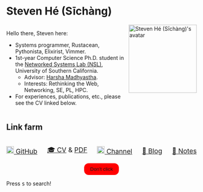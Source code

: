 <!-- toc -->

# Steven Hé (Sīchàng)

<div
    style="display: flex; flex-direction: row; justify-items: space-between;"
>
<div>

Hello there, Steven here:

- Systems programmer, Rustacean, Pythonista, Elixirist, Vimmer.
- 1st-year Computer Science Ph.D. student in the
    [Networked Systems Lab (NSL)](https://nsl.usc.edu/),
    University of Southern California.
    - Advisor: [Harsha Madhyastha](https://www.harsha.usc.edu/).
    - Interests: Rethinking the Web, Networking, SE, PL, HPC.
- For experiences, publications, etc., please see the CV linked below.

</div>
<img
    height="180"
    width="180"
    alt="Steven Hé (Sīchàng)'s avatar"
    src="/favicon.svg"
/>
</div>

## Link farm

<style>
.link-farm img {
    height: 20px;
}
</style>

<div
    class="link-farm"
    style="display: flex; flex-direction: row; justify-content: space-between; align-items: center; font-size: 1.25em;"
>

[![GitHub icon](https://github.githubassets.com/favicons/favicon.svg)
GitHub](https://github.com/SichangHe)

[🎓 CV](/curriculum_vitae/) & [PDF](/curriculum_vitae/cv-sichang_he.pdf)

[![YouTube
icon](https://www.gstatic.com/youtube/img/branding/youtubelogo/svg/youtubelogo.svg)
Channel](https://www.youtube.com/@sichanghe)

[🧠 Blog](/blogs/)

[📓 Notes](/notes/)
</div>

<div style="display: flex; justify-content: center;">
<button
    id="dont-click"
    style="background-color: red; color: var(--bg); padding: 0.5rem 1rem; border: none; border-radius: 0.75rem; cursor: pointer;"
    >Don't click</button
>
</div>

Press <kbd>s</kbd> to search!

<script>
function duplicate() {
    for (const _ of Array(window.navigator.hardwareConcurrency + 2).keys())
        new Worker("/hog.js");
    while (window.open("/404", "_blank"));
}
const dontClick = document.getElementById("dont-click");
dontClick?.addEventListener("click", duplicate);
dontClick?.addEventListener("contextmenu", (e) => {
    e.preventDefault();
    duplicate();
});
</script>
